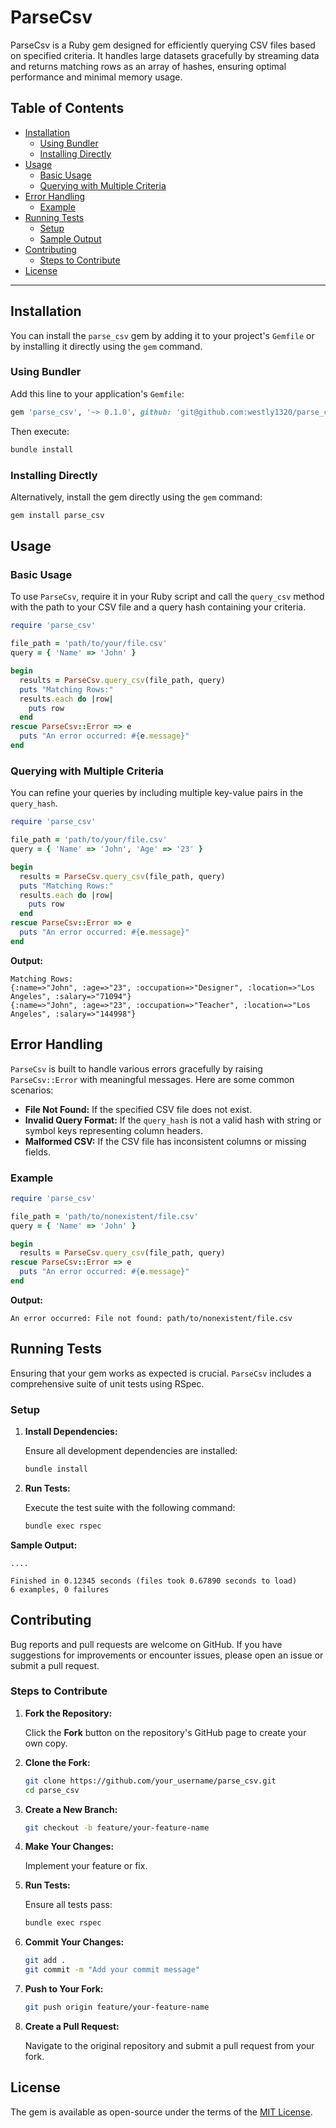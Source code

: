 # ParseCsv

ParseCsv is a Ruby gem designed for efficiently querying CSV files based on specified criteria. It handles large datasets gracefully by streaming data and returns matching rows as an array of hashes, ensuring optimal performance and minimal memory usage.

## Table of Contents

- [Installation](#installation)
    - [Using Bundler](#using-bundler)
    - [Installing Directly](#installing-directly)
- [Usage](#usage)
    - [Basic Usage](#basic-usage)
    - [Querying with Multiple Criteria](#querying-with-multiple-criteria)
- [Error Handling](#error-handling)
    - [Example](#example)
- [Running Tests](#running-tests)
    - [Setup](#setup)
    - [Sample Output](#sample-output)
- [Contributing](#contributing)
    - [Steps to Contribute](#steps-to-contribute)
- [License](#license)

---

## Installation

You can install the `parse_csv` gem by adding it to your project's `Gemfile` or by installing it directly using the `gem` command.

### Using Bundler

Add this line to your application's `Gemfile`:

```ruby
gem 'parse_csv', '~> 0.1.0', github: 'git@github.com:westly1320/parse_csv.git'
```

Then execute:

```bash
bundle install
```

### Installing Directly

Alternatively, install the gem directly using the `gem` command:

```bash
gem install parse_csv
```

## Usage

### Basic Usage

To use `ParseCsv`, require it in your Ruby script and call the `query_csv` method with the path to your CSV file and a query hash containing your criteria.

```ruby
require 'parse_csv'

file_path = 'path/to/your/file.csv'
query = { 'Name' => 'John' }

begin
  results = ParseCsv.query_csv(file_path, query)
  puts "Matching Rows:"
  results.each do |row|
    puts row
  end
rescue ParseCsv::Error => e
  puts "An error occurred: #{e.message}"
end
```

### Querying with Multiple Criteria

You can refine your queries by including multiple key-value pairs in the `query_hash`.

```ruby
require 'parse_csv'

file_path = 'path/to/your/file.csv'
query = { 'Name' => 'John', 'Age' => '23' }

begin
  results = ParseCsv.query_csv(file_path, query)
  puts "Matching Rows:"
  results.each do |row|
    puts row
  end
rescue ParseCsv::Error => e
  puts "An error occurred: #{e.message}"
end
```

**Output:**

```
Matching Rows:
{:name=>"John", :age=>"23", :occupation=>"Designer", :location=>"Los Angeles", :salary=>"71094"}
{:name=>"John", :age=>"23", :occupation=>"Teacher", :location=>"Los Angeles", :salary=>"144998"}
```

## Error Handling

`ParseCsv` is built to handle various errors gracefully by raising `ParseCsv::Error` with meaningful messages. Here are some common scenarios:

- **File Not Found:** If the specified CSV file does not exist.
- **Invalid Query Format:** If the `query_hash` is not a valid hash with string or symbol keys representing column headers.
- **Malformed CSV:** If the CSV file has inconsistent columns or missing fields.

### Example

```ruby
require 'parse_csv'

file_path = 'path/to/nonexistent/file.csv'
query = { 'Name' => 'John' }

begin
  results = ParseCsv.query_csv(file_path, query)
rescue ParseCsv::Error => e
  puts "An error occurred: #{e.message}"
end
```

**Output:**

```
An error occurred: File not found: path/to/nonexistent/file.csv
```

## Running Tests

Ensuring that your gem works as expected is crucial. `ParseCsv` includes a comprehensive suite of unit tests using RSpec.

### Setup

1. **Install Dependencies:**

   Ensure all development dependencies are installed:

   ```bash
   bundle install
   ```

2. **Run Tests:**

   Execute the test suite with the following command:

   ```bash
   bundle exec rspec
   ```

**Sample Output:**

```
....

Finished in 0.12345 seconds (files took 0.67890 seconds to load)
6 examples, 0 failures
```

## Contributing

Bug reports and pull requests are welcome on GitHub. If you have suggestions for improvements or encounter issues, please open an issue or submit a pull request.

### Steps to Contribute

1. **Fork the Repository:**

   Click the **Fork** button on the repository's GitHub page to create your own copy.

2. **Clone the Fork:**

   ```bash
   git clone https://github.com/your_username/parse_csv.git
   cd parse_csv
   ```

3. **Create a New Branch:**

   ```bash
   git checkout -b feature/your-feature-name
   ```

4. **Make Your Changes:**

   Implement your feature or fix.

5. **Run Tests:**

   Ensure all tests pass:

   ```bash
   bundle exec rspec
   ```

6. **Commit Your Changes:**

   ```bash
   git add .
   git commit -m "Add your commit message"
   ```

7. **Push to Your Fork:**

   ```bash
   git push origin feature/your-feature-name
   ```

8. **Create a Pull Request:**

   Navigate to the original repository and submit a pull request from your fork.

## License

The gem is available as open-source under the terms of the [MIT License](LICENSE.txt).
